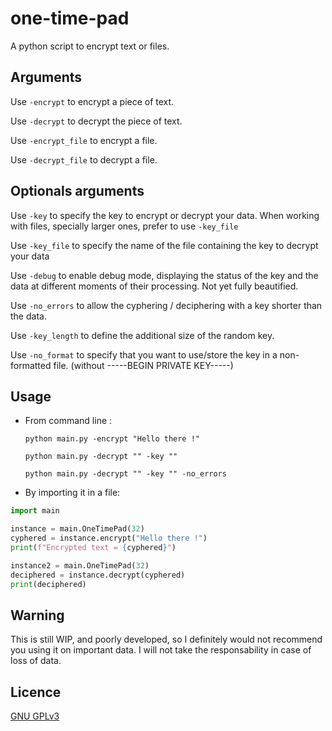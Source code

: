 # one-time-pad

A python script to encrypt text or files.

## Arguments

Use `-encrypt` to encrypt a piece of text.

Use `-decrypt` to decrypt the piece of text.

Use `-encrypt_file` to encrypt a file.

Use `-decrypt_file` to decrypt a file.

## Optionals arguments

Use `-key` to specify the key to encrypt or decrypt your data. When working with files, specially larger ones, prefer to use `-key_file`

Use `-key_file` to specify the name of the file containing the key to decrypt your data 

Use `-debug` to enable debug mode, displaying the status of the key and the data at different moments of their processing. Not yet fully beautified.

Use `-no_errors` to allow the cyphering / deciphering with a key shorter than the data.

Use `-key_length` to define the additional size of the random key.

Use `-no_format` to specify that you want to use/store the key in a non-formatted file. (without -----BEGIN PRIVATE KEY-----)

## Usage

* From command line :  

     `python main.py -encrypt "Hello there !"`
        
     `python main.py -decrypt "" -key ""`
     
     `python main.py -decrypt "" -key "" -no_errors`

* By importing it in a file:

```python
import main

instance = main.OneTimePad(32)
cyphered = instance.encrypt("Hello there !")
print(f"Encrypted text = {cyphered}")

instance2 = main.OneTimePad(32)
deciphered = instance.decrypt(cyphered)
print(deciphered)
```

    
## Warning 
This is still WIP, and poorly developed, so I definitely would not recommend you using it on important data.
I will not take the responsability in case of loss of data.


## Licence 
[GNU GPLv3](https://choosealicense.com/licenses/gpl-3.0/)